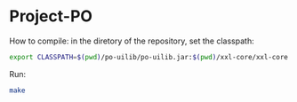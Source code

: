 <h1 align="left"> Project-PO </h1>
<div>
  How to compile: in the diretory of the repository, set the classpath:
</div>

```bash
export CLASSPATH=$(pwd)/po-uilib/po-uilib.jar:$(pwd)/xxl-core/xxl-core.jar:$(pwd)/xxl-app/xxl-app.jar
```  
Run:

```bash
make
```
